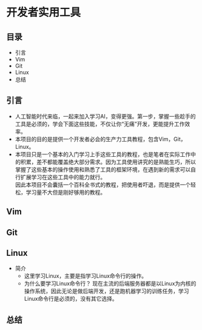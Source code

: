 # 开发者实用工具


## 目录
* 引言
* Vim
* Git
* Linux
* 总结

## 引言
* 人工智能时代来临，一起来加入学习AI，变得更强。第一步，掌握一些趁手的工具是必须的，学会下面这些技能，不仅让你“无痛”开发，更能提升工作效率。
* 本项目的目的是提供一个开发者必会的生产力工具教程，包含Vim，Git，Linux。
* 本项目只是一个基本的入门学习上手这些工具的教程，也是笔者在实际工作中的积累，差不都能覆盖绝大部分需求。因为工具使用讲究的是熟能生巧，所以掌握了这些基本的操作使用和熟悉了工具的框架环境，在遇到新的需求可以自行扩展学习在这些工具中的能力就行。<br /> 因此本项目不会囊括一个百科全书式的教程，把使用者吓退，而是提供一个轻松，学习量不大但是刚好够用的教程。



## Vim

## Git


## Linux

* 简介
    * 这里学习Linux，主要是指学习Linux命令行的操作。
    * 为什么要学习Linux命令行？ 现在主流的后端服务器都是以Linux为内核的操作系统，因此无论是做后端开发，还是跑机器学习的训练任务，学习Linux命令行是必须的，没有其它选择。




## 总结

